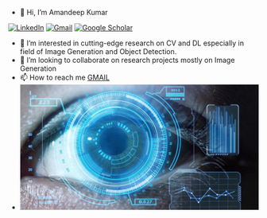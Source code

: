 - 👋 Hi, I’m Amandeep Kumar

[![LinkedIn](https://img.shields.io/badge/LinkedIn-blue?style=for-the-badge&logo=Linkedin&logoColor=white)](https://www.linkedin.com/in/rohit-lal/)
[![Gmail](https://img.shields.io/badge/Gmail-red?style=for-the-badge&logo=gmail&logoColor=white)](mailto:take2rohit@gmail.com)
[![Google Scholar](https://img.shields.io/badge/Google%20Scholar-4285F4?style=for-the-badge&logo=google-scholar&logoColor=white)](https://scholar.google.com/citations?user=q2nc3QoAAAAJ&hl=en)

- 👀 I’m interested in cutting-edge research on CV and DL especially in field of Image Generation and Object Detection.
- 💞️ I’m looking to collaborate on research projects mostly on Image Generation
- 📫 How to reach me [GMAIL](kumar.amandeep015@gmail.com) 
- ![Alt text](https://github.com/VIROBO-15/VIROBO-15/blob/f761c658158ad77d71d9d46ccfbb3bf354520431/image.jpeg?raw=true "Title") 

<!---
VIROBO-15/VIROBO-15 is a ✨ special ✨ repository because its `README.md` (this file) appears on your GitHub profile.
You can click the Preview link to take a look at your changes.
--->
